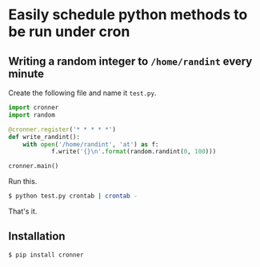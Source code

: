 # Easily schedule python methods to be run under cron

## Writing a random integer to `/home/randint` every minute

Create the following file and name it `test.py`.

```python
import cronner
import random

@cronner.register('* * * * *')
def write_randint():
    with open('/home/randint', 'at') as f:
            f.write('{}\n'.format(random.randint(0, 100)))

cronner.main()
```

Run this.

```sh
$ python test.py crontab | crontab -
```

That's it.

## Installation

```sh
$ pip install cronner
```
